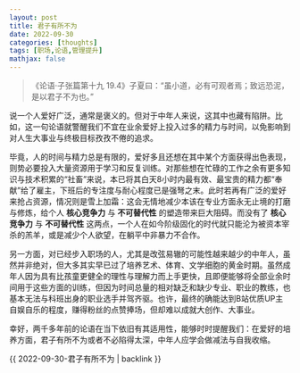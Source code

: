 ```yaml
---
layout: post
title: 君子有所不为
date: 2022-09-30
categories: [thoughts]
tags: [职场,论语,管理提升]
mathjax: false
---
```


> 《论语·子张篇第十九 19.4》子夏曰：“虽小道，必有可观者焉；致远恐泥，是以君子不为也。”

说一个人爱好广泛，通常是褒义的。但对于中年人来说，这其中也藏有陷阱。比如，这一句论语就警醒我们不宜在业余爱好上投入过多的精力与时间，以免影响到对人生大事业与终极目标孜孜不倦的追求。

毕竟，人的时间与精力总是有限的，爱好多且还想在其中某个方面获得出色表现，则势必要投入大量资源用于学习和反复训练。对那些想在忙碌的工作之余有更多知识与技术积累的“社畜”来说，本已将其白天8小时内最有效、最宝贵的精力都“奉献”给了雇主，下班后的专注度与耐心程度已是强弩之末。此时若再有广泛的爱好来抢占资源，情况则是雪上加霜：这会无情地减少本该在专业方面永无止境的打磨与修炼，给个人 **核心竞争力** 与 **不可替代性** 的塑造带来巨大阻碍。而没有了 **核心竞争力** 与 **不可替代性** 这两点，一个人在如今阶级固化的时代就只能沦为被资本宰杀的羔羊，或是减少个人欲望，在躺平中非暴力不合作。

另一方面，对已经步入职场的人，尤其是改弦易辙的可能性越来越少的中年人，虽然并非绝对，但大多其实早已过了培养艺术、体育、文学细胞的黄金时期。虽然成年人因为具有比孩童更健全的理性与理解力而上手更快，且即便能够将全部业余时间用于这些方面的训练，但因为时间总量的相对缺乏和缺少专业、职业的教练，也基本无法与科班出身的职业选手并驾齐驱。也许，最终的确能达到B站优质UP主自娱自乐的程度，赚得粉丝的点赞捧场，但却难以成就大创作、大事业。

幸好，两千多年前的论语在当下依旧有其适用性，能够时时提醒我们：在爱好的培养方面，君子有所不为或者不必陷得太深，中年人应学会做减法与自我收缩。

{{ 2022-09-30-君子有所不为 | backlink }}
